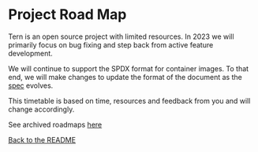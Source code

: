 # Project Road Map

Tern is an open source project with limited resources. In 2023 we will primarily focus on bug fixing and step back from active feature development.

We will continue to support the SPDX format for container images. To that end, we will make changes to update the format of the document as the [spec](https://spdx.github.io/spdx-spec/) evolves.

This timetable is based on time, resources and feedback from you and will change accordingly.

See archived roadmaps [here](project-roadmap-archive.md)

[Back to the README](../README.md)
